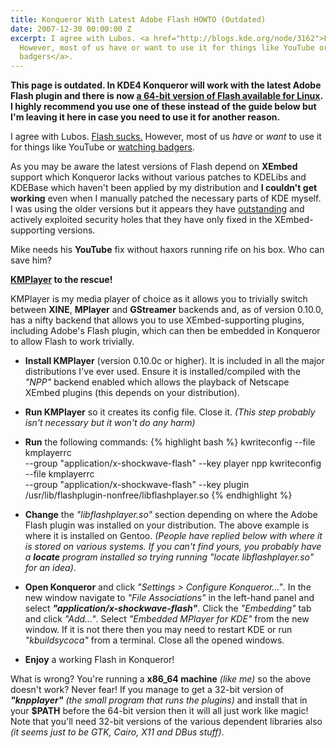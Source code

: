 ```yaml
---
title: Konqueror With Latest Adobe Flash HOWTO (Outdated)
date: 2007-12-30 00:00:00 Z
excerpt: I agree with Lubos. <a href="http://blogs.kde.org/node/3162">Flash sucks</a>.
  However, most of us have or want to use it for things like YouTube or <a href="http://www.weebls-stuff.com/songs/badgers/">watching
  badgers</a>.
---
```


**This page is outdated. In KDE4 Konqueror will work with the latest Adobe Flash plugin and there is now [a 64-bit version of Flash available for Linux](http://get.adobe.com/flashplayer/). I highly recommend you use one of these instead of the guide below but I'm leaving it here in case you need to use it for another reason.**

I agree with Lubos. [Flash sucks.](http://blogs.kde.org/node/3162) However, most of us _have_ or _want_ to use it for things like YouTube or [watching badgers](http://www.weebls-stuff.com/songs/badgers/).

As you may be aware the latest versions of Flash depend on **XEmbed** support which Konqueror lacks without various patches to KDELibs and KDEBase which haven't been applied by my distribution and **I couldn't get working** even when I manually patched the necessary parts of KDE myself. I was using the older versions but it appears they have [outstanding](http://www.adobe.com/support/security/bulletins/apsb07-20.html) and actively exploited security holes that they have only fixed in the XEmbed-supporting versions.

Mike needs his **YouTube** fix without haxors running rife on his box. Who can save him?

**[KMPlayer](http://www.kde.org/applications/multimedia/kmplayer/) to the rescue!**

KMPlayer is my media player of choice as it allows you to trivially switch between **XINE**, **MPlayer** and **GStreamer** backends and, as of version 0.10.0, has a nifty backend that allows you to use XEmbed-supporting plugins, including Adobe's Flash plugin, which can then be embedded in Konqueror to allow Flash to work trivially.

* **Install KMPlayer** (version 0.10.0c or higher). It is included in all the major distributions I've ever used. Ensure it is installed/compiled with the _"NPP"_ backend enabled which allows the playback of Netscape XEmbed plugins (this depends on your distribution).

* **Run KMPlayer** so it creates its config file. Close it. _(This step probably isn't necessary but it won't do any harm)_

* **Run** the following commands:
{% highlight bash %}
kwriteconfig --file kmplayerrc \
  --group "application/x-shockwave-flash" --key player npp
kwriteconfig --file kmplayerrc \
  --group "application/x-shockwave-flash" --key plugin \
  /usr/lib/flashplugin-nonfree/libflashplayer.so
{% endhighlight %}

* **Change** the _"libflashplayer.so"_ section depending on where the Adobe Flash plugin was installed on your distribution. The above example is where it is installed on Gentoo. _(People have replied below with where it is stored on various systems. If you can't find yours, you probably have a **locate** program installed so trying running "locate libflashplayer.so" for an idea)_.

* **Open Konqueror** and click _"Settings > Configure Konqueror..."_. In the new window navigate to _"File Associations"_ in the left-hand panel and select **_"application/x-shockwave-flash"_**. Click the _"Embedding"_ tab and click _"Add..."_. Select _"Embedded MPlayer for KDE"_ from the new window. If it is not there then you may need to restart KDE or run _"kbuildsycoca"_ from a terminal. Close all the opened windows.

* **Enjoy** a working Flash in Konqueror!

What is wrong? You're running a **x86_64 machine** _(like me)_ so the above doesn't work? Never fear! If you manage to get a 32-bit version of **_"knpplayer"_** _(the small program that runs the plugins)_ and install that in your **$PATH** before the 64-bit version then it will all just work like magic! Note that you'll need 32-bit versions of the various dependent libraries also _(it seems just to be GTK, Cairo, X11 and DBus stuff)_.
